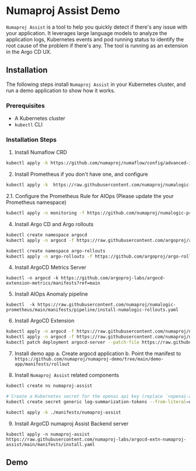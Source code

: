 # Numaproj Assist Demo

`Numaproj Assist` is a tool to help you quickly detect if there's any issue with your application. It leverages large language models to analyze the application logs, Kubernetes events and pod running status to identify the root cause of the problem if there's any. The tool is running as an extension in the Argo CD UX.

## Installation

The following steps install `Numaproj Assist` in your Kubernetes cluster, and run a demo application to show how it works.

### Prerequisites

- A Kubernetes cluster
- `kubectl` CLI

### Installation Steps

1. Install Numaflow CRD

```bash
kubectl apply -k https://github.com/numaproj/numaflow/config/advanced-install/minimal-crds?ref=stable
```

2. Install Prometheus if you don't have one, and configure
```bash
kubectl apply -k  https://raw.githubusercontent.com/numaproj/numalogic-prometheus/main/manifests/prerequisites/prometheus/install.yaml
```

2.1. Configure the Prometheus Rule for AIOps (Please update the your Prometheus namespace)
```bash
kubectl apply -n monitoring -f https://github.com/numaproj/numalogic-prometheus/blob/main/manifests/prerequisites/prometheus/prometheus-rules.yaml
```
   

4. Install Argo CD and Argo rollouts
```bash
kubectl create namespace argocd
kubectl apply -n argocd -f https://raw.githubusercontent.com/argoproj/argo-cd/stable/manifests/install.yaml

kubectl create namespace argo-rollouts
kubectl apply -n argo-rollouts -f https://github.com/argoproj/argo-rollouts/releases/latest/download/install.yaml


```
4. Install ArgoCD Metrics Server
```base
kubectl -n argocd -k https://github.com/argoproj-labs/argocd-extension-metrics/manifests?ref=main
```
5. Install AIOps Anomaly pipeline
```base
kubectl  -k https://raw.githubusercontent.com/numaproj/numalogic-prometheus/main/manifests/pipeline/install-numalogic-rollouts.yaml
```


6. Install ArgoCD Extension
```bash
kubectl apply -n argocd -f https://raw.githubusercontent.com/numaproj/numaproj-demo/main/manifests/numaproj-assist/argocd-extn/argocd-extn-configmap.yaml
kubectl apply -n argocd -f https://raw.githubusercontent.com/numaproj/numaproj-demo/main/manifests/numaproj-assist/argocd-extn/argocd-extn-server-cm.yaml
kubectl patch deployment argocd-server --patch-file https://raw.githubusercontent.com/numaproj/numaproj-demo/main/manifests/numaproj-assist/argocd-extn/argocd-deployment-patch-numaproj-assist.yaml
```

7. Install demo app
  a. Create argocd application 
  b. Point the manifest to `https://github.com/numaproj/numaproj-demo/tree/main/demo-app/manifests/rollout`

8. Install `Numaproj Assist` related components

```bash
kubectl create ns numaproj-assist

# Create a Kubernetes secret for the openai api key (replace `<openai-api-key>` before running the following command).
kubectl create secret generic log-summarization-tokens --from-literal=openai-api-key='<openai-api-key>'

kubectl apply -k ./manifests/numaproj-assist
```

9. Install ArgoCD numaproj Assist Backend server
```base
kubectl apply -n numaproj-assist https://raw.githubusercontent.com/numaproj-labs/argocd-extn-numaproj-assist/main/manifests/install.yaml
```

## Demo

